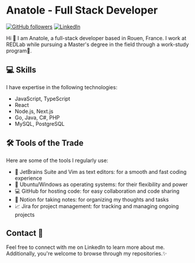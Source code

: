 # Anatole - Full Stack Developer

[![GitHub followers](https://img.shields.io/github/followers/Anatole-Godard?style=social)](https://github.com/Anatole-Godard)
[![LinkedIn](https://img.shields.io/badge/LinkedIn-Anatole-blue?logo=linkedin)](https://www.linkedin.com/in/anatole-godard)

Hi 👋 I am Anatole, a full-stack developer based in Rouen, France. I work at REDLab while pursuing a Master's degree in the field through a work-study program🌱.

## 💻 Skills

I have expertise in the following technologies:

- JavaScript, TypeScript
- React
- Node.js, Next.js
- Go, Java, C#, PHP
- MySQL, PostgreSQL

## 🛠️ Tools of the Trade 

Here are some of the tools I regularly use:

- 🚀 JetBrains Suite and Vim as text editors: for a smooth and fast coding experience
- 🐧 Ubuntu/Windows as operating systems: for their flexibility and power
- 💻 GitHub for hosting code: for easy collaboration and code sharing
- 📝 Notion for taking notes: for organizing my thoughts and tasks
- 📈 Jira for project management: for tracking and managing ongoing projects

## Contact 🔗

Feel free to connect with me on LinkedIn to learn more about me. Additionally, you're welcome to browse through my repositories.✨
